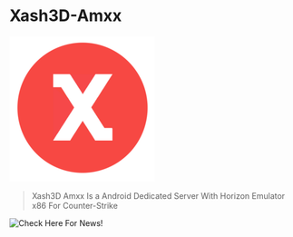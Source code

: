 # Xash3D-Amxx

![inq5erdiagram](https://github.com/FWGS/xash3d-fwgs/raw/master/game_launch/icon-xash-material.png)

> Xash3D Amxx Is a Android Dedicated Server With Horizon Emulator x86 For Counter-Strike

![Check Here For News!](https://github.com/vx-moha/xash3d-amxx/releases)
